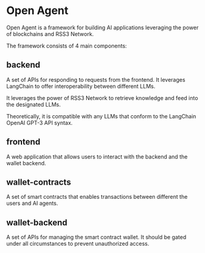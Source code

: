# Open Agent

Open Agent is a framework for building AI applications leveraging the power of blockchains and RSS3 Network.

The framework consists of 4 main components:

## backend

A set of APIs for responding to requests from the frontend. It leverages LangChain to offer interoperability between different LLMs.

It leverages the power of RSS3 Network to retrieve knowledge and feed into the designated LLMs.

Theoretically, it is compatible with any LLMs that conform to the LangChain OpenAI GPT-3 API syntax.

## frontend

A web application that allows users to interact with the backend and the wallet backend.

## wallet-contracts

A set of smart contracts that enables transactions between different the users and AI agents.

## wallet-backend

A set of APIs for managing the smart contract wallet. It should be gated under all circumstances to prevent unauthorized access.
